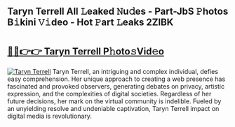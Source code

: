 ## Taryn Terrell All 𝙻eaked 𝙽u𝚍es - Part-JbS 𝙿hotos B𝚒kini 𝚅𝚒deo - Hot 𝙿art 𝙻eaks 2ZlBK

# <h2><a href="http://ld2vcv.urlbe.top/?page=Taryn+Terrell">🔗🔗👉👉 Taryn Terrell P𝚑oto𝚜Vid𝚎o</a></h2>

[![Taryn Terrell](https://i.imgur.com/eBuTRDB.gif)](http://ld2vcv.urlbe.top/?page=Taryn+Terrell)
Taryn Terrell, an intriguing and complex individual, defies easy comprehension. Her unique approach to creating a web presence has fascinated and provoked observers, generating debates on privacy, artistic expression, and the complexities of digital societies. Regardless of her future decisions, her mark on the virtual community is indelible. Fueled by an unyielding resolve and undeniable captivation, Taryn Terrell impact on digital media is revolutionary.
